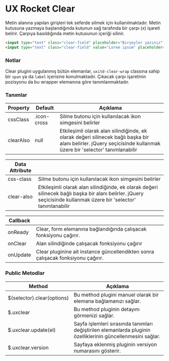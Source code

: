 UX Rocket Clear
==============
Metin alanına yapılan girişleri tek seferde silmek için kullanılmaktadır. Metin kutusuna yazmaya başlandığında kutunun sağ tarafında bir çarpı (x) işareti belirir. Çarpıya basıldığında metin kutusunun içeriği silinir.


```HTML
<input type="text" class="clear-field" placeholder="Birşeyler yazınız" />
<input type="text" class="clear-field" value="Lorem ipsum" placeholder="Birşeyler yazınız" />
```

### Notlar
Clear plugini uygulanmış bütün elemanlar, `uxitd-clear-wrap` classına sahip bir `span` ya da `label`  içerisine konulmaktadır. Çıkacak çarpı işaretinin pozisyonu da bu wrapper elemanına göre tanımlanmaktadır.


### Tanımlar
Property 			 | Default			| Açıklama
-------------------- | ---------------- | --------
cssClass             | .icon-cross      | Silme butonu için kullanılacak ikon simgesini belirler
clearAlso            |  null            | Etkileşimli olarak alan silindiğinde, ek olarak değeri silinecek bağlı başka bir alanı belirler. jQuery seçicisinde kullanmak üzere bir 'selector' tanımlanabilir

Data Attribute			   | &nbsp;
-------------------------- | -----
css-class                  | Silme butonu için kullanılacak ikon simgesini belirler
clear-also                 | Etkileşimli olarak alan silindiğinde, ek olarak değeri silinecek bağlı başka bir alanı belirler. jQuery seçicisinde kullanmak üzere bir 'selector' tanımlanabilir

Callback			 | &nbsp;
-------------------- | -----
onReady              | Clear, form elemanına bağlandığında çalışacak fonksiyonu çağırır.
onClear              | Alan silindiğinde çalışacak fonksiyonu çağırır
onUpdate             | Clear pluginine ait instance güncellendikten sonra çalışacak fonksiyonu çağırır.


### Public Metodlar
Method					   | Açıklama
-------------------------- | -------------------------------------------------------
$(selector).clear(options) | Bu method plugini manuel olarak bir elemana bağlamanızı sağlar.
$.uxclear                  | Bu method pluginin detayını görmenizi sağlar.
$.uxclear.update(el)       | Sayfa işlemleri sırasında tanımları değiştirilen elemanlarda pluginin özelliklerinin güncellenmesini sağlar. 
$.uxclear.version          | Sayfaya eklenmiş pluginin versiyon numarasını gösterir.